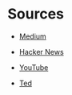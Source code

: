 # Sources

- [Medium](https://medium.com)

- [Hacker News](https://news.ycombinator.com)

- [YouTube](https://www.youtube.com)

- [Ted](https://www.ted.com)
